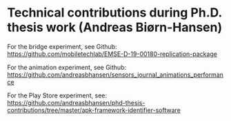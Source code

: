 # Technical contributions during Ph.D. thesis work (Andreas Biørn-Hansen)


For the bridge experiment, see Github: https://github.com/mobiletechlab/EMSE-D-19-00180-replication-package

For the animation experiment, see Github: https://github.com/andreasbhansen/sensors_journal_animations_performance

For the Play Store experiment, see: https://github.com/andreasbhansen/phd-thesis-contributions/tree/master/apk-framework-identifier-software
